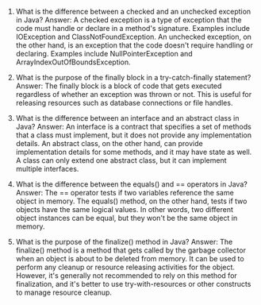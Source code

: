 1. What is the difference between a checked and an unchecked exception in Java?
Answer: A checked exception is a type of exception that the code must handle or declare in a method's signature. Examples include IOException and ClassNotFoundException. An unchecked exception, on the other hand, is an exception that the code doesn't require handling or declaring. Examples include NullPointerException and ArrayIndexOutOfBoundsException.

2. What is the purpose of the finally block in a try-catch-finally statement?
Answer: The finally block is a block of code that gets executed regardless of whether an exception was thrown or not. This is useful for releasing resources such as database connections or file handles.

3. What is the difference between an interface and an abstract class in Java?
Answer: An interface is a contract that specifies a set of methods that a class must implement, but it does not provide any implementation details. An abstract class, on the other hand, can provide implementation details for some methods, and it may have state as well. A class can only extend one abstract class, but it can implement multiple interfaces.

4. What is the difference between the equals() and == operators in Java?
Answer: The == operator tests if two variables reference the same object in memory. The equals() method, on the other hand, tests if two objects have the same logical values. In other words, two different object instances can be equal, but they won't be the same object in memory.

5. What is the purpose of the finalize() method in Java?
Answer: The finalize() method is a method that gets called by the garbage collector when an object is about to be deleted from memory. It can be used to perform any cleanup or resource releasing activities for the object. However, it's generally not recommended to rely on this method for finalization, and it's better to use try-with-resources or other constructs to manage resource cleanup.
